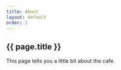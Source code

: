 ```yaml
---
title: About
layout: default
order: 2
---
```

<!-- # About page -->
<h2>{{ page.title }}</h2>
This page tells you a little bit about the cafe.